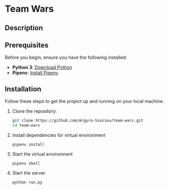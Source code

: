# Team Wars

## Description

## Prerequisites
Before you begin, ensure you have the following installed:

- **Python 3**: [Download Python](https://www.python.org/downloads/)
- **Pipenv**: [Install Pipenv](https://pipenv.pypa.io/en/latest/)

## Installation
Follow these steps to get the project up and running on your local machine.

1. Clone the repository:
   ```bash
   git clone https://github.com/Argyro-Sioziou/team-wars.git
   cd team-wars
   ```
2. Install dependencies for virtual environment
   ```
   pipenv install
   ```

3. Start the virtual environment
   ```
   pipenv shell
   ```

4. Start the server
   ```
   python run.py
   ```
